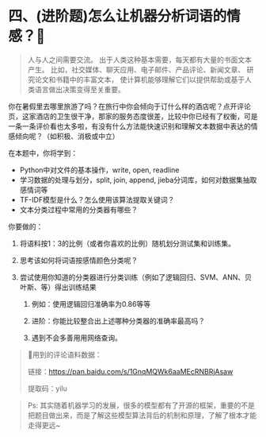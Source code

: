# 四、(进阶题)怎么让机器分析词语的情感？🍭
>
> 人与人之间需要交流。 出于人类这种基本需要，每天都有大量的书面文本产生。 比如，社交媒体、聊天应用、电子邮件、产品评论、新闻文章、 研究论文和书籍中的丰富文本， 使计算机能够理解它们以提供帮助或基于人类语言做出决策变得至关重要。

你在暑假里去哪里旅游了吗？在旅行中你会倾向于订什么样的酒店呢？点开评论页，这家酒店的卫生很干净，那家的服务态度很差，比较中你已经有了权衡，可是一条一条评价看也太多啦，有没有什么方法能快速识别和理解文本数据中表达的情感倾向呢？（如积极、消极或中立）

在本题中，你将学到：

- Python中对文件的基本操作，write, open, readline
- 学习数据的处理与划分，split, join, append, jieba分词库，如何对数据集抽取感情词等
- TF-IDF模型是什么？怎么使用该算法提取关键词？
- 文本分类过程中常用的分类器有哪些？

你要做的：

1. 将语料按1：3的比例（或者你喜欢的比例）随机划分测试集和训练集。
  
2. 思考该如何将词语按感情颜色分类呢？
  
3. 尝试使用你知道的分类器进行分类训练（例如了逻辑回归、SVM、ANN、贝叶斯、等）得出训练结果
  
   1. 例如：使用逻辑回归准确率为0.86等等

   2. 进阶：你能比较整合出上述哪种分类器的准确率最高吗？

   3. 遇到不会多善用用网络查询。
  
> 🏅用到的评论语料数据：
>
> 链接：<https://pan.baidu.com/s/1GnqMQWk6aaMEcRNBRjAsaw>
>
> 提取码：yilu

> Ps: 其实随着机器学习的发展，很多的模型都有了开源的框架，重要的不是把题目做出来，而是了解这些模型算法背后的机制和原理，了解了根本才能走得更远~
